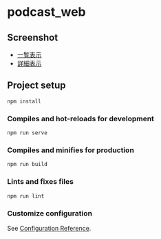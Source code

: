 # podcast_web

## Screenshot

- [一覧表示](https://imgur.com/WQVltRS)
- [詳細表示](https://imgur.com/SFq0lbZ)


## Project setup
```
npm install
```

### Compiles and hot-reloads for development
```
npm run serve
```

### Compiles and minifies for production
```
npm run build
```

### Lints and fixes files
```
npm run lint
```

### Customize configuration
See [Configuration Reference](https://cli.vuejs.org/config/).
